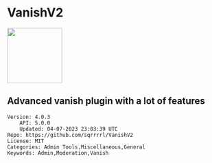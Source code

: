 # VanishV2
<img src="https://raw.githubusercontent.com/sqrrrrl/VanishV2/8680ba28dc3237f310bacfa7489229d50cf4e6a9/icon.png" width="128" height="128" />

## Advanced vanish plugin with a lot of features
```properties
Version: 4.0.3
    API: 5.0.0
    Updated: 04-07-2023 23:03:39 UTC
Repo: https://github.com/sqrrrrl/VanishV2
License: MIT
Categories: Admin Tools,Miscellaneous,General
Keywords: Admin,Moderation,Vanish
```